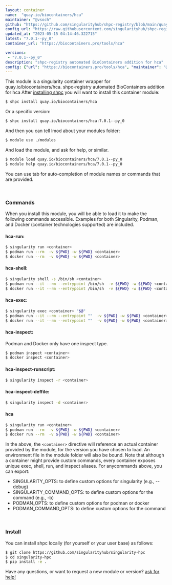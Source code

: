 ```yaml
---
layout: container
name:  "quay.io/biocontainers/hca"
maintainer: "@vsoch"
github: "https://github.com/singularityhub/shpc-registry/blob/main/quay.io/biocontainers/hca/container.yaml"
config_url: "https://raw.githubusercontent.com/singularityhub/shpc-registry/main/quay.io/biocontainers/hca/container.yaml"
updated_at: "2023-05-15 04:14:46.322715"
latest: "7.0.1--py_0"
container_url: "https://biocontainers.pro/tools/hca"

versions:
 - "7.0.1--py_0"
description: "shpc-registry automated BioContainers addition for hca"
config: {"url": "https://biocontainers.pro/tools/hca", "maintainer": "@vsoch", "description": "shpc-registry automated BioContainers addition for hca", "latest": {"7.0.1--py_0": "sha256:e1aa88a9079ef22ad63e7ca33d98c26a710e0592c53b1f05efd8d974899a1868"}, "tags": {"7.0.1--py_0": "sha256:e1aa88a9079ef22ad63e7ca33d98c26a710e0592c53b1f05efd8d974899a1868"}, "docker": "quay.io/biocontainers/hca"}
---
```


This module is a singularity container wrapper for quay.io/biocontainers/hca.
shpc-registry automated BioContainers addition for hca
After [installing shpc](#install) you will want to install this container module:


```bash
$ shpc install quay.io/biocontainers/hca
```

Or a specific version:

```bash
$ shpc install quay.io/biocontainers/hca:7.0.1--py_0
```

And then you can tell lmod about your modules folder:

```bash
$ module use ./modules
```

And load the module, and ask for help, or similar.

```bash
$ module load quay.io/biocontainers/hca/7.0.1--py_0
$ module help quay.io/biocontainers/hca/7.0.1--py_0
```

You can use tab for auto-completion of module names or commands that are provided.

<br>

### Commands

When you install this module, you will be able to load it to make the following commands accessible.
Examples for both Singularity, Podman, and Docker (container technologies supported) are included.

#### hca-run:

```bash
$ singularity run <container>
$ podman run --rm  -v ${PWD} -w ${PWD} <container>
$ docker run --rm  -v ${PWD} -w ${PWD} <container>
```

#### hca-shell:

```bash
$ singularity shell -s /bin/sh <container>
$ podman run --it --rm --entrypoint /bin/sh  -v ${PWD} -w ${PWD} <container>
$ docker run --it --rm --entrypoint /bin/sh  -v ${PWD} -w ${PWD} <container>
```

#### hca-exec:

```bash
$ singularity exec <container> "$@"
$ podman run --it --rm --entrypoint ""  -v ${PWD} -w ${PWD} <container> "$@"
$ docker run --it --rm --entrypoint ""  -v ${PWD} -w ${PWD} <container> "$@"
```

#### hca-inspect:

Podman and Docker only have one inspect type.

```bash
$ podman inspect <container>
$ docker inspect <container>
```

#### hca-inspect-runscript:

```bash
$ singularity inspect -r <container>
```

#### hca-inspect-deffile:

```bash
$ singularity inspect -d <container>
```



#### hca

```bash
$ singularity run <container>
$ podman run --rm  -v ${PWD} -w ${PWD} <container>
$ docker run --rm  -v ${PWD} -w ${PWD} <container>
```


In the above, the `<container>` directive will reference an actual container provided
by the module, for the version you have chosen to load. An environment file in the
module folder will also be bound. Note that although a container
might provide custom commands, every container exposes unique exec, shell, run, and
inspect aliases. For anycommands above, you can export:

 - SINGULARITY_OPTS: to define custom options for singularity (e.g., --debug)
 - SINGULARITY_COMMAND_OPTS: to define custom options for the command (e.g., -b)
 - PODMAN_OPTS: to define custom options for podman or docker
 - PODMAN_COMMAND_OPTS: to define custom options for the command

<br>

### Install

You can install shpc locally (for yourself or your user base) as follows:

```bash
$ git clone https://github.com/singularityhub/singularity-hpc
$ cd singularity-hpc
$ pip install -e .
```

Have any questions, or want to request a new module or version? [ask for help!](https://github.com/singularityhub/singularity-hpc/issues)